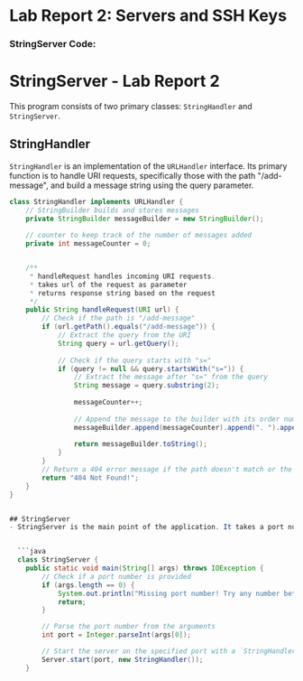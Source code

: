 # Lab Report 2: Servers and SSH Keys
### StringServer Code:
# StringServer - Lab Report 2

This program consists of two primary classes: `StringHandler` and `StringServer`.

## StringHandler

`StringHandler` is an implementation of the `URLHandler` interface. Its primary function is to handle URI requests, specifically those with the path "/add-message", and build a message string using the query parameter.

```java
class StringHandler implements URLHandler {
    // StringBuilder builds and stores messages
    private StringBuilder messageBuilder = new StringBuilder();
    
    // counter to keep track of the number of messages added
    private int messageCounter = 0;


    /**
     * handleRequest handles incoming URI requests.
     * takes url of the request as parameter
     * returns response string based on the request
     */
    public String handleRequest(URI url) {
        // Check if the path is "/add-message"
        if (url.getPath().equals("/add-message")) {
            // Extract the query from the URI
            String query = url.getQuery();
            
            // Check if the query starts with "s="
            if (query != null && query.startsWith("s=")) {
                // Extract the message after "s=" from the query
                String message = query.substring(2);
                
                messageCounter++;
                
                // Append the message to the builder with its order number
                messageBuilder.append(messageCounter).append(". ").append(message).append("\n");
                
                return messageBuilder.toString();
            }
        }
        // Return a 404 error message if the path doesn't match or the query is invalid
        return "404 Not Found!";
    }
}


## StringServer
- StringServer is the main point of the application. It takes a port number as an argument and starts the server on the provided port using the StringHandler to process requests.


  ```java
  class StringServer {
    public static void main(String[] args) throws IOException {
        // Check if a port number is provided
        if (args.length == 0) {
            System.out.println("Missing port number! Try any number between 1024 to 49151");
            return;
        }

        // Parse the port number from the arguments
        int port = Integer.parseInt(args[0]);

        // Start the server on the specified port with a `StringHandler` instance
        Server.start(port, new StringHandler());
    }


